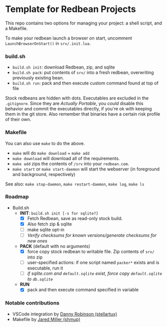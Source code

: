 # Template for Redbean Projects

This repo contains two options for managing your project: a shell script, and a
Makefile.

To make your redbean launch a browser on start, uncomment
`LaunchBrowserOnStart()` in `srv/.init.lua`.

### build.sh

- `build.sh init`: download Redbean, zip, and sqlite
- `build.sh pack`: put contents of `srv/` into a fresh redbean, overwriting
  previously existing bean.
- `build.sh run`: pack and then execute custom command found at top of file

Stock redbeans are hidden with dots. Executables are excluded in the
`.gitignore`. Since they are *Actually Portable*, you *could* disable this
behavior and commit the executables directly, if you're ok with keeping them in
the git store. Also remember that binaries have a certain risk profile of their
own.

### Makefile

You can also use `make` to do the above.

- `make` will do `make download` + `make add`
- `make download` will download all of the requirements.
- `make add` zips the contents of `/srv` into your `redbean.com`.
- `make start` or `make start-daemon` will start the webserver (in foreground and background, respectively)

See also: `make stop-daemon`, `make restart-daemon`, `make log`, `make ls`

### Roadmap

- Build.sh
  - **INIT**: `build.sh init [-s for sqlite?]`
    - [x] Fetch Redbean, save as read-only stock build.
    - [x] Also fetch zip & sqlite
    - [ ] make sqlite opt-in
    - [ ] *Verify checksums for known versions/generate checksums for new
          ones*
  - **PACK** (default with no arguments)
    - [x] force copy stock redbean to writable file. Zip contents of `srv/`
          into zip
    - [ ] user-specified actions: if one script named `packer*` exists and is
          executable, run it
    - [ ] *if sqlite.com and `default.sqlite` exist, force copy
          `default.sqlite` to `db.sqlite`*
  - **RUN**
    - [x] pack and then execute command specified in variable

### Notable contributions

- VSCode integration by [Danny Robinson
  (stellartux)](https://github.com/stellartux)
- Makefile by [Jared Miller (shmup)](https://github.com/shmup)
